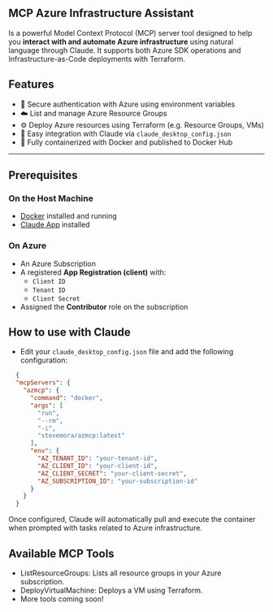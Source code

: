 ## MCP Azure Infrastructure Assistant

Is a powerful Model Context Protocol (MCP) server tool designed to help you **interact with and automate Azure infrastructure** 
using natural language through Claude. It supports both Azure SDK operations and Infrastructure-as-Code deployments with Terraform.

## Features

- 🔐 Secure authentication with Azure using environment variables
- ☁️ List and manage Azure Resource Groups
- ⚙️ Deploy Azure resources using Terraform (e.g. Resource Groups, VMs)
- 🤖 Easy integration with Claude via `claude_desktop_config.json`
- 🐳 Fully containerized with Docker and published to Docker Hub

---

##  Prerequisites

### On the Host Machine
- [Docker](https://www.docker.com/) installed and running
- [Claude App](https://claude.ai/download) installed

### On Azure
- An Azure Subscription
- A registered **App Registration (client)** with:
  - `Client ID`
  - `Tenant ID`
  - `Client Secret`
- Assigned the **Contributor** role on the subscription

## How to use with Claude
- Edit your `claude_desktop_config.json` file and add the following configuration:
```json
  {
  "mcpServers": {
    "azmcp": {
      "command": "docker",
      "args": [
        "run",
        "--rm",
        "-i",
        "stevemora/azmcp:latest"
      ],
      "env": {
        "AZ_TENANT_ID": "your-tenant-id",
        "AZ_CLIENT_ID": "your-client-id",
        "AZ_CLIENT_SECRET": "your-client-secret",
        "AZ_SUBSCRIPTION_ID": "your-subscription-id"
      }
    }
  }
```
Once configured, Claude will automatically pull and execute the container when prompted with tasks related to Azure infrastructure.

## Available MCP Tools
- ListResourceGroups: Lists all resource groups in your Azure subscription.
- DeployVirtualMachine:	Deploys a VM using Terraform.
- More tools coming soon!
